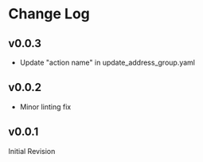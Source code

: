 # Change Log

## v0.0.3

- Update "action name" in update_address_group.yaml

## v0.0.2

- Minor linting fix

## v0.0.1

Initial Revision

